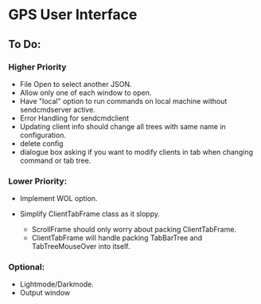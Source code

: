 # GPS User Interface

## To Do:

### Higher Priority
* File Open to select another JSON.
* Allow only one of each window to open.
* Have "local" option to run commands on local machine without sendcmdserver active.
* Error Handling for sendcmdclient
* Updating client info should change all trees with same name in configuration.
* delete config
* dialogue box asking if you want to modify clients in tab when changing command or tab tree.

### Lower Priority:
- Implement WOL option.

- Simplify ClientTabFrame class as it sloppy.
	- ScrollFrame should only worry about packing ClientTabFrame.
	- ClientTabFrame will handle packing TabBarTree and TabTreeMouseOver into itself.

### Optional:
- Lightmode/Darkmode.
- Output window



